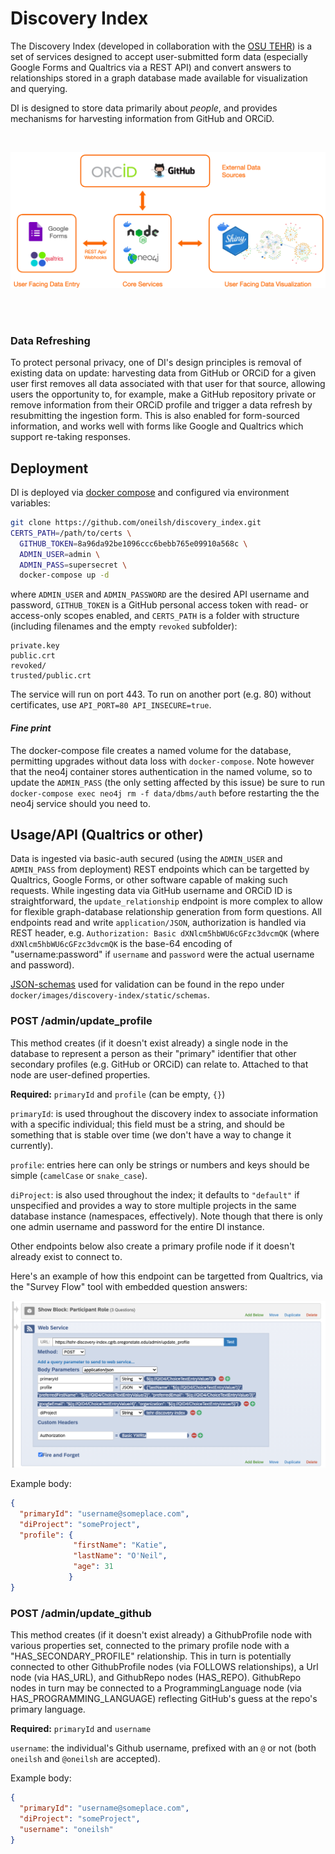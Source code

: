 
<!-- panels:start --> 

<!-- div:title-panel -->

# Discovery Index

<!-- div:left-panel -->

The Discovery Index (developed in collaboration with the [OSU TEHR](https://ehsc.oregonstate.edu/)) is a set of services 
designed to accept user-submitted form data (especially Google Forms and Qualtrics via a REST API) and convert answers to relationships
stored in a graph database made available for visualization and querying. 

DI is designed to store data primarily about *people*, and provides mechanisms for harvesting information from GitHub and ORCiD. 


<br />

![](media/architecture_diagram.png ':size=70%')

<br />
<br />

### Data Refreshing

To protect personal privacy, one of DI's design principles is removal of existing data on update: harvesting data from GitHub or ORCiD for a given 
user first removes all data associated with that user for that source, allowing users the opportunity to, for example, make a GitHub repository private or
remove information from their ORCiD profile and trigger a data refresh by resubmitting the ingestion form. This is also enabled for form-sourced information, and 
works well with forms like Google and Qualtrics which support re-taking responses. 

<!-- div:right-panel -->

<!-- panels:end -->




<!-- panels:start -->

<!-- div:title-panel -->

## Deployment

<!-- div:left-panel -->

DI is deployed via [docker compose](https://docs.docker.com/compose/) and configured via environment variables:

```bash
git clone https://github.com/oneilsh/discovery_index.git
CERTS_PATH=/path/to/certs \
  GITHUB_TOKEN=8a96da92be1096ccc6bebb765e09910a568c \
  ADMIN_USER=admin \
  ADMIN_PASS=supersecret \
  docker-compose up -d
```

where `ADMIN_USER` and `ADMIN_PASSWORD` are the desired API username and password, `GITHUB_TOKEN` is a GitHub personal access token with read- or access-only scopes enabled, and `CERTS_PATH` is a folder with structure (including filenames and the empty `revoked` subfolder):

```
private.key
public.crt
revoked/
trusted/public.crt
```

The service will run on port 443. To run on another port (e.g. 80) without certificates, use `API_PORT=80 API_INSECURE=true`.

#### *Fine print*

The docker-compose file creates a named volume for the database, permitting upgrades without data loss with `docker-compose`. Note however
that the neo4j container stores authentication in the named volume, so to update the `ADMIN_PASS` (the only setting affected by this issue) be sure to run `docker-compose exec neo4j rm -f data/dbms/auth`
before restarting the the neo4j service should you need to. 

<!-- div:right-panel -->

<!-- panels:end -->






<!-- panels:start -->

<!-- div:title-panel -->

## Usage/API (Qualtrics or other)

<!-- div:left-panel -->

Data is ingested via basic-auth secured (using the `ADMIN_USER` and `ADMIN_PASS` from deployment) REST endpoints which can be targetted by Qualtrics,
Google Forms, or other software capable of making such requests. While ingesting data via GitHub username and ORCiD ID is straightforward, the `update_relationship`
endpoint is more complex to allow for flexible graph-database relationship generation from form questions. All endpoints read and write `application/JSON`, authorization is handled via REST header, e.g. `Authorization: Basic dXNlcm5hbWU6cGFzc3dvcmQK` (where `dXNlcm5hbWU6cGFzc3dvcmQK` is the base-64 encoding of "username:password" if `username` and `password` were the actual username and password).

[JSON-schemas](https://json-schema.org/) used for validation can be found in the repo under `docker/images/discovery-index/static/schemas`. 



<!-- div:right-panel -->

<!-- panels:end --> 






<!-- panels:start -->

<!-- div:left-panel -->

### POST /admin/update_profile

This method creates (if it doesn't exist already) a single node in the database to represent a person as their "primary" identifier that other secondary profiles (e.g. GitHub or ORCiD) can relate to. Attached to that node are user-defined properties.

**Required:** `primaryId` and `profile` (can be empty, `{}`)

`primaryId`: is used throughout the discovery index to associate information with a specific individual; this field must be a string, and should be something that is 
stable over time (we don't have a way to change it currently).

`profile`: entries here can only be strings or numbers and keys should be simple (`camelCase` or `snake_case`). 

`diProject`: is also used throughout the index; it defaults to `"default"` if unspecified and provides a way to store multiple projects in the same database instance (namespaces, effectively). Note though that there is only one admin username and password for the entire DI instance.

Other endpoints below also create a primary profile node if it doesn't already exist to connect to.

Here's an example of how this endpoint can be targetted from Qualtrics, via the "Survey Flow" tool with embedded question answers:

![](media/qualtrics_update_profile.png ':size=70%')

<!-- div:right-panel -->

Example body: 

```json
{
  "primaryId": "username@someplace.com",
  "diProject": "someProject",
  "profile": {
              "firstName": "Katie", 
              "lastName": "O'Neil", 
              "age": 31
             }
}
```

<!-- panels:end --> 





<!-- panels:start -->

<!-- div:left-panel -->

### POST /admin/update_github

This method creates (if it doesn't exist already) a GithubProfile node with various properties set, connected to the primary profile node with a "HAS_SECONDARY_PROFILE" relationship. This in turn is potentially connected to other GithubProfile nodes (via FOLLOWS relationships), a Url node (via HAS_URL), and GithubRepo nodes (HAS_REPO). 
GithubRepo nodes in turn may be connected to a ProgrammingLanguage node (via HAS_PROGRAMMING_LANGUAGE) reflecting GitHub's guess at the repo's primary language. 




**Required:** `primaryId` and `username`

`username`: the individual's Github username, prefixed with an `@` or not (both `oneilsh` and `@oneilsh` are accepted).

<!-- div:right-panel -->

Example body: 

```json
{
  "primaryId": "username@someplace.com",
  "diProject": "someProject",
  "username": "oneilsh"
}
```

<!-- panels:end --> 





